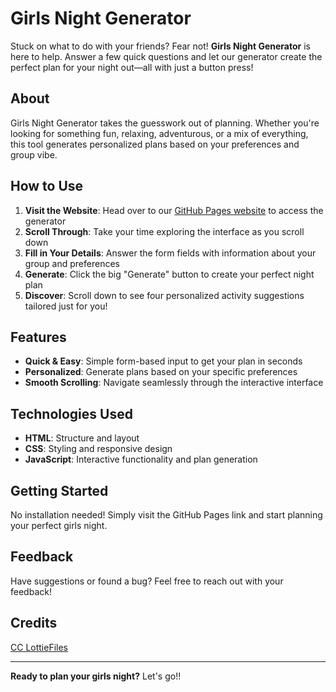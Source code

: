 # Girls Night Generator

Stuck on what to do with your friends? Fear not! **Girls Night Generator** is here to help. Answer a few quick questions and let our generator create the perfect plan for your night out—all with just a button press!

## About

Girls Night Generator takes the guesswork out of planning. Whether you're looking for something fun, relaxing, adventurous, or a mix of everything, this tool generates personalized plans based on your preferences and group vibe.

## How to Use

1. **Visit the Website**: Head over to our [GitHub Pages website](https://evangelinagrimes.github.io/) to access the generator
2. **Scroll Through**: Take your time exploring the interface as you scroll down
3. **Fill in Your Details**: Answer the form fields with information about your group and preferences
4. **Generate**: Click the big "Generate" button to create your perfect night plan
5. **Discover**: Scroll down to see four personalized activity suggestions tailored just for you!

## Features

- **Quick & Easy**: Simple form-based input to get your plan in seconds
- **Personalized**: Generate plans based on your specific preferences
- **Smooth Scrolling**: Navigate seamlessly through the interactive interface

## Technologies Used

- **HTML**: Structure and layout
- **CSS**: Styling and responsive design
- **JavaScript**: Interactive functionality and plan generation

## Getting Started

No installation needed! Simply visit the GitHub Pages link and start planning your perfect girls night.

## Feedback

Have suggestions or found a bug? Feel free to reach out with your feedback!

## Credits
[CC LottieFiles](https://lottiefiles.com/free-animation/arrow-9dOMnqfwcT?trigger_action=download&trigger_action_from=animation-header)

---

**Ready to plan your girls night?** Let's go!!